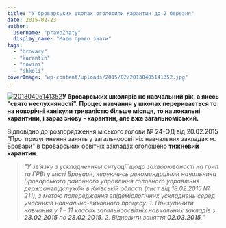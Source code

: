 ```yaml
---
title: "У броварських школах оголосили карантин до 2 березня"
date: 2015-02-23
author: 
  username: "pravoZnaty"
  display_name: "Маєш право знати"
tags: 
  - "brovary"
  - "karantin"
  - "novini"
  - "shkoli"
coverImage: "wp-content/uploads/2015/02/20130405141352.jpg"
---
```


[![20130405141352](https://mpz.brovary.org/wp-content/uploads/2015/02/20130405141352.jpg)](https://mpz.brovary.org/wp-content/uploads/2015/02/20130405141352.jpg)**У броварських школярів не навчальний рік, а якесь "свято неслухняності". Процес навчання у школах переривається то на новорічні канікули тривалістю більше місяця, то на локальні карантини, і зараз знову - карантин, але вже загальноміський.**

Відповідно до розпорядження міського голови № 24-ОД від 20.02.2015 "Про  призупинення занять у загальноосвітніх навчальних закладах м. Бровари" в броварських освітніх закладах оголошено **тижневий карантин**.

> _"У зв’язку з ускладненням ситуації щодо захворюваності на грип та ГРВІ у місті Бровари, керуючись рекомендаціями начальника Броварського районного управління головного управління  держсанепідслужби в Київській області (лист від 18.02.2015 № 211), з метою попередження епідеміологічних ускладнень серед учасників навчально-виховного процесу:_ _1\. Призупинити навчання у 1 – 11 класах загальноосвітніх навчальних закладів з **23.02.2015** по **28.02.2015**._ _2. Відновити заняття **02.03.2015**."_

